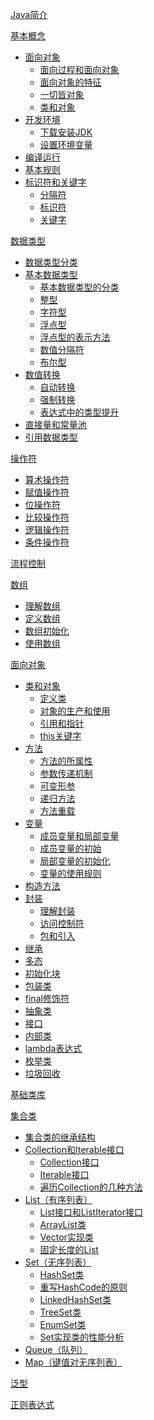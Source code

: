 [Java简介](Java简介.md)

[基本概念]()
- [面向对象](基本概念/面向对象.md)
    - [面向过程和面向对象](基本概念/面向对象.md)
    - [面向对象的特征](基本概念/面向对象.md)
    - [一切皆对象](基本概念/面向对象.md)
    - [类和对象](基本概念/面向对象.md)
- [开发环境](基本概念/开发环境.md)
    - [下载安装JDK](基本概念/开发环境.md)
    - [设置环境变量](基本概念/开发环境.md)
- [编译运行](基本概念/编译运行.md)
- [基本规则](基本概念/基本规则.md)
- [标识符和关键字](基本概念/标识符和关键字.md)
    - [分隔符](基本概念/标识符和关键字.md)
    - [标识符](基本概念/标识符和关键字.md)
    - [关键字](基本概念/标识符和关键字.md)

[数据类型](数据类型/readme.md)
- [数据类型分类](数据类型/数据类型分类.md)
- [基本数据类型](数据类型/基本数据类型.md)
    - [基本数据类型的分类](数据类型/基本数据类型.md)
    - [整型](数据类型/基本数据类型.md)
    - [字符型](数据类型/基本数据类型.md)
    - [浮点型](数据类型/基本数据类型.md)
    - [浮点型的表示方法](数据类型/基本数据类型.md)
    - [数值分隔符](数据类型/基本数据类型.md)
    - [布尔型](数据类型/基本数据类型.md)
- [数值转换](数据类型/数值转换.md)
    - [自动转换](数据类型/数值转换.md)
    - [强制转换](数据类型/数值转换.md)
    - [表达式中的类型提升](数据类型/数值转换.md)
- [直接量和常量池](数据类型/直接量和常量池.md)
- [引用数据类型]()

[操作符](操作符.md)
- [算术操作符](操作符.md)
- [赋值操作符](操作符.md)
- [位操作符](操作符.md)
- [比较操作符](操作符.md)
- [逻辑操作符](操作符.md)
- [条件操作符](操作符.md)

[流程控制]()

[数组]()
- [理解数组]()
- [定义数组]()
- [数组初始化]()
- [使用数组]()

[面向对象](面向对象/readme.md)
- [类和对象](面向对象/类和对象.md)
    - [定义类](面向对象/类和对象.md)
    - [对象的生产和使用](面向对象/类和对象.md)
    - [引用和指针](面向对象/类和对象.md)
    - [this关键字](面向对象/类和对象.md)
- [方法](面向对象/方法.md)
    - [方法的所属性](面向对象/方法.md)
    - [参数传递机制](面向对象/方法.md)
    - [可变形参](面向对象/方法.md)
    - [递归方法](面向对象/方法.md)
    - [方法重载](面向对象/方法.md)
- [变量](面向对象/变量.md)
    - [成员变量和局部变量](面向对象/变量.md)
    - [成员变量的初始](面向对象/变量.md)
    - [局部变量的初始化](面向对象/变量.md)
    - [变量的使用规则](面向对象/变量.md)
- [构造方法](面向对象/构造方法.md)
- [封装](面向对象/封装.md)
    - [理解封装](面向对象/封装.md)
    - [访问控制符](面向对象/封装.md)
    - [包和引入](面向对象/封装.md)
- [继承](面向对象/继承.md)
- [多态](面向对象/多态.md)
- [初始化块](面向对象/多态.md)
- [包装类](面向对象/多态.md)
- [final修饰符](面向对象/多态.md)
- [抽象类](面向对象/多态.md)
- [接口](面向对象/多态.md)
- [内部类](面向对象/多态.md)
- [lambda表达式](面向对象/多态.md)
- [枚举类](面向对象/多态.md)
- [垃圾回收](面向对象/多态.md)


[基础类库]()

[集合类](集合类/Readme.md)
- [集合类的继承结构](集合类/InheritanceStructure.md)  
- [Collection和Iterable接口](集合类/Collection/Readme.md)
    - [Collection接口](集合类/Collection/Readme.md)
    - [Iterable接口](集合类/Collection/Iterable.md)
    - [遍历Collection的几种方法](集合类/Collection/遍历Collection的几种方法.md)
- [List（有序列表）](集合类/List/Readme.md)
    - [List接口和ListIterator接口]()
    - [ArrayList类]()
    - [Vector实现类]()
    - [固定长度的List]()
- [Set（无序列表）](集合类/Set/Readme.md)  
    - [HashSet类](集合类/Set/HashSet.md)
    - [重写HashCode的原则](集合类/Set/重写HashCode的原则.md)
    - [LinkedHashSet类](集合类/Set/LinkedHashSet.md)
    - [TreeSet类](集合类/Set/TreeSet.md)
    - [EnumSet类](集合类/Set/EnumSet.md)
    - [Set实现类的性能分析](集合类/Set/Set实现类的性能分析.md)
- [Queue（队列）](集合类/Queue.md)  
- [Map（键值对无序列表）](集合类/Map.md)  

[泛型]()

[正则表达式](正则表达式.md)